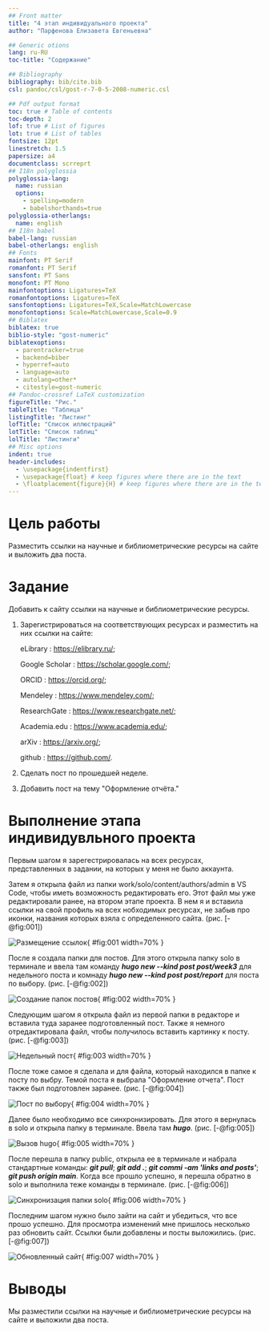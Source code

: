 ```yaml
---
## Front matter
title: "4 этап индивидуального проекта"
author: "Парфенова Елизавета Евгеньевна"

## Generic otions
lang: ru-RU
toc-title: "Содержание"

## Bibliography
bibliography: bib/cite.bib
csl: pandoc/csl/gost-r-7-0-5-2008-numeric.csl

## Pdf output format
toc: true # Table of contents
toc-depth: 2
lof: true # List of figures
lot: true # List of tables
fontsize: 12pt
linestretch: 1.5
papersize: a4
documentclass: scrreprt
## I18n polyglossia
polyglossia-lang:
  name: russian
  options:
	- spelling=modern
	- babelshorthands=true
polyglossia-otherlangs:
  name: english
## I18n babel
babel-lang: russian
babel-otherlangs: english
## Fonts
mainfont: PT Serif
romanfont: PT Serif
sansfont: PT Sans
monofont: PT Mono
mainfontoptions: Ligatures=TeX
romanfontoptions: Ligatures=TeX
sansfontoptions: Ligatures=TeX,Scale=MatchLowercase
monofontoptions: Scale=MatchLowercase,Scale=0.9
## Biblatex
biblatex: true
biblio-style: "gost-numeric"
biblatexoptions:
  - parentracker=true
  - backend=biber
  - hyperref=auto
  - language=auto
  - autolang=other*
  - citestyle=gost-numeric
## Pandoc-crossref LaTeX customization
figureTitle: "Рис."
tableTitle: "Таблица"
listingTitle: "Листинг"
lofTitle: "Список иллюстраций"
lotTitle: "Список таблиц"
lolTitle: "Листинги"
## Misc options
indent: true
header-includes:
  - \usepackage{indentfirst}
  - \usepackage{float} # keep figures where there are in the text
  - \floatplacement{figure}{H} # keep figures where there are in the text
---
```


# Цель работы

Разместить ссылки на научные и библиометрические ресурсы на сайте и выложить два поста.

# Задание

Добавить к сайту ссылки на научные и библиометрические ресурсы.

1. Зарегистрироваться на соответствующих ресурсах и разместить на них ссылки на сайте:

   eLibrary : https://elibrary.ru/;

   Google Scholar : https://scholar.google.com/;

   ORCID : https://orcid.org/;

   Mendeley : https://www.mendeley.com/;

   ResearchGate : https://www.researchgate.net/;

   Academia.edu : https://www.academia.edu/;

   arXiv : https://arxiv.org/;

   github : https://github.com/.

2. Сделать пост по прошедшей неделе.

3. Добавить пост на тему "Оформление отчёта."


# Выполнение этапа индивидувльного проекта

Первым шагом я зарегестрировалась на всех ресурсах, представленных в задании, на которых у меня не было аккаунта. 

Затем я открыла файл из папки work/solo/content/authors/admin в VS Code, чтобы иметь возможность редактировать его. Этот файл мы уже редактировали ранее, на втором этапе проекта. В нем я и вставила ссылки на свой профиль на всех нобходимых ресурсах, не забыв про иконки, названия которых взяла с определенного сайта. (рис. [-@fig:001])

![Размещение ссылок](image/1.png){ #fig:001 width=70% }

После я создала папки для постов. Для этого открыла папку solo в терминале и ввела там команду ***hugo new --kind post post/week3*** для недельного поста и комнаду ***hugo new --kind post post/report*** для поста по выбору. (рис. [-@fig:002])

![Создание папок постов](image/2.png){ #fig:002 width=70% }

Следующим шагом я открыла файл из первой папки в редакторе и вставила туда заранее подготовленный пост. Также я немного отредактировала файл, чтобы получилось вставить картинку к посту. (рис. [-@fig:003])

![Недельный пост](image/3.png){ #fig:003 width=70% }

После тоже самое я сделала и для файла, который находился в папке к посту по выбру. Темой поста я выбрала "Оформление отчета". Пост также был подготовлен заранее. (рис. [-@fig:004])

![Пост по выбору](image/4.png){ #fig:004 width=70% }

Далее было необходимо все синхронизировать. Для этого я вернулась в solo и открыла папку в терминале. Ввела там ***hugo***. (рис. [-@fig:005])

![Вызов hugo](image/5.png){ #fig:005 width=70% }

После перешла в папку public, открыла ее в терминале и набрала стандартные команды: ***git pull***; ***git add .***; ***git commi -am 'links and posts'***; ***git push origin main***. Когда все прошло успешно, я перешла обратно в solo и выполнила теже команды в терминале. (рис. [-@fig:006])

![Синхронизация папки solo](image/6.png){ #fig:006 width=70% }

Последним шагом нужно было зайти на сайт и убедиться, что все прошо успешно. Для просмотра изменений мне пришлось несколько раз обновить сайт. Ссылки были добавлены и посты выложились. (рис. [-@fig:007])

![Обновленный сайт](image/7.png){ #fig:007 width=70% }


# Выводы

Мы разместили ссылки на научные и библиометрические ресурсы на сайте и выложили два поста.

